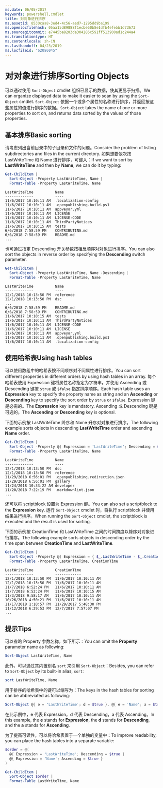 ```yaml
---
ms.date: 06/05/2017
keywords: powershell,cmdlet
title: 对对象进行排序
ms.assetid: 8530caa8-3ed4-4c56-aed7-1295dd9ba199
ms.openlocfilehash: 06aa15d89888f1ecbe60b8e1dfb4efebb1d73673
ms.sourcegitcommit: e7445ba8203da304286c591ff513900ad1c244a4
ms.translationtype: HT
ms.contentlocale: zh-CN
ms.lasthandoff: 04/23/2019
ms.locfileid: "62086045"
---
```

# <a name="sorting-objects"></a><span data-ttu-id="3ec35-103">对对象进行排序</span><span class="sxs-lookup"><span data-stu-id="3ec35-103">Sorting Objects</span></span>

<span data-ttu-id="3ec35-104">可以通过使用 `Sort-Object` cmdlet 组织已显示的数据，使其更易于扫描。</span><span class="sxs-lookup"><span data-stu-id="3ec35-104">We can organize displayed data to make it easier to scan by using the `Sort-Object` cmdlet.</span></span> <span data-ttu-id="3ec35-105">`Sort-Object` 依据一个或多个属性的名称进行排序，并返回按这些属性的值进行排序的数据。</span><span class="sxs-lookup"><span data-stu-id="3ec35-105">`Sort-Object` takes the name of one or more properties to sort on, and returns data sorted by the values of those properties.</span></span>

## <a name="basic-sorting"></a><span data-ttu-id="3ec35-106">基本排序</span><span class="sxs-lookup"><span data-stu-id="3ec35-106">Basic sorting</span></span>

<span data-ttu-id="3ec35-107">请考虑列出当前目录中的子目录和文件的问题。</span><span class="sxs-lookup"><span data-stu-id="3ec35-107">Consider the problem of listing subdirectories and files in the current directory.</span></span>
<span data-ttu-id="3ec35-108">如果想要依次按 LastWriteTime 和 Name 进行排序，可键入：</span><span class="sxs-lookup"><span data-stu-id="3ec35-108">If we want to sort by **LastWriteTime** and then by **Name**, we can do it by typing:</span></span>

```powershell
Get-ChildItem |
  Sort-Object -Property LastWriteTime, Name |
  Format-Table -Property LastWriteTime, Name
```

```output
LastWriteTime          Name
-------------          ----
11/6/2017 10:10:11 AM  .localization-config
11/6/2017 10:10:11 AM  .openpublishing.build.ps1
11/6/2017 10:10:11 AM  appveyor.yml
11/6/2017 10:10:11 AM  LICENSE
11/6/2017 10:10:11 AM  LICENSE-CODE
11/6/2017 10:10:11 AM  ThirdPartyNotices
11/6/2017 10:10:15 AM  tests
6/6/2018 7:58:59 PM    CONTRIBUTING.md
6/6/2018 7:58:59 PM    README.md
...
```

<span data-ttu-id="3ec35-109">也可通过指定 Descending 开关参数按相反顺序对对象进行排序。</span><span class="sxs-lookup"><span data-stu-id="3ec35-109">You can also sort the objects in reverse order by specifying the **Descending** switch parameter.</span></span>

```powershell
Get-ChildItem |
  Sort-Object -Property LastWriteTime, Name -Descending |
  Format-Table -Property LastWriteTime, Name
```

```output
LastWriteTime          Name
-------------          ----
12/1/2018 10:13:50 PM  reference
12/1/2018 10:13:50 PM  dsc
...
6/6/2018 7:58:59 PM    README.md
6/6/2018 7:58:59 PM    CONTRIBUTING.md
11/6/2017 10:10:15 AM  tests
11/6/2017 10:10:11 AM  ThirdPartyNotices
11/6/2017 10:10:11 AM  LICENSE-CODE
11/6/2017 10:10:11 AM  LICENSE
11/6/2017 10:10:11 AM  appveyor.yml
11/6/2017 10:10:11 AM  .openpublishing.build.ps1
11/6/2017 10:10:11 AM  .localization-config
```

## <a name="using-hash-tables"></a><span data-ttu-id="3ec35-110">使用哈希表</span><span class="sxs-lookup"><span data-stu-id="3ec35-110">Using hash tables</span></span>

<span data-ttu-id="3ec35-111">可以使用数组中的哈希表按不同顺序对不同属性进行排序。</span><span class="sxs-lookup"><span data-stu-id="3ec35-111">You can sort different properties in different orders by using hash tables in an array.</span></span>
<span data-ttu-id="3ec35-112">每个哈希表使用 Expression 键将属性名称指定为字符串，并使用 Ascending 或 Descending 键按 `$true` 或 `$false` 指定排序顺序。</span><span class="sxs-lookup"><span data-stu-id="3ec35-112">Each hash table uses an **Expression** key to specify the property name as string and an **Ascending** or **Descending** key to specify the sort order by `$true` or `$false`.</span></span>
<span data-ttu-id="3ec35-113">Expression 键是必需的。</span><span class="sxs-lookup"><span data-stu-id="3ec35-113">The **Expression** key is mandatory.</span></span>
<span data-ttu-id="3ec35-114">Ascending 或 Descending 键是可选的。</span><span class="sxs-lookup"><span data-stu-id="3ec35-114">The **Ascending** or **Descending** key is optional.</span></span>

<span data-ttu-id="3ec35-115">下面的示例按 LastWriteTime 降序和 Name 升序对对象进行排序。</span><span class="sxs-lookup"><span data-stu-id="3ec35-115">The following example sorts objects in descending **LastWriteTime** order and ascending **Name** order.</span></span>

```powershell
Get-ChildItem |
  Sort-Object -Property @{ Expression = 'LastWriteTime'; Descending = $true }, @{ Expression = 'Name'; Ascending = $true } |
  Format-Table -Property LastWriteTime, Name
```

```output
LastWriteTime          Name
-------------          ----
12/1/2018 10:13:50 PM  dsc
12/1/2018 10:13:50 PM  reference
11/29/2018 6:56:01 PM  .openpublishing.redirection.json
11/29/2018 6:56:01 PM  gallery
11/24/2018 10:33:22 AM developer
11/20/2018 7:22:19 PM  .markdownlint.json
...
```

<span data-ttu-id="3ec35-116">还可以将 scriptblock 设置为 Expression 键。</span><span class="sxs-lookup"><span data-stu-id="3ec35-116">You can also set a scriptblock to the **Expression** key.</span></span>
<span data-ttu-id="3ec35-117">运行 `Sort-Object` cmdlet 时，将执行 scriptblock 并使用结果进行排序。</span><span class="sxs-lookup"><span data-stu-id="3ec35-117">When running the `Sort-Object` cmdlet, the scriptblock is executed and the result is used for sorting.</span></span>

<span data-ttu-id="3ec35-118">下面的示例按 CreationTime 和 LastWriteTime 之间的时间跨度以降序对对象进行排序。</span><span class="sxs-lookup"><span data-stu-id="3ec35-118">The following example sorts objects in descending order by the time span between **CreationTime** and **LastWriteTime**.</span></span>

```powershell
Get-ChildItem |
  Sort-Object -Property @{ Expression = { $_.LastWriteTime - $_.CreationTime }; Descending = $true } |
  Format-Table -Property LastWriteTime, CreationTime
```

```output
LastWriteTime          CreationTime
-------------          ------------
12/1/2018 10:13:50 PM  11/6/2017 10:10:11 AM
12/1/2018 10:13:50 PM  11/6/2017 10:10:11 AM
11/7/2018 6:52:24 PM   11/6/2017 10:10:11 AM
11/7/2018 6:52:24 PM   11/6/2017 10:10:15 AM
11/3/2018 9:58:17 AM   11/6/2017 10:10:11 AM
10/26/2018 4:50:21 PM  11/6/2017 10:10:11 AM
11/17/2018 1:10:57 PM  11/29/2017 5:48:30 PM
11/12/2018 6:29:53 PM  12/7/2017 7:57:07 PM
...
```

## <a name="tips"></a><span data-ttu-id="3ec35-119">提示</span><span class="sxs-lookup"><span data-stu-id="3ec35-119">Tips</span></span>

<span data-ttu-id="3ec35-120">可以省略 Property 参数名称，如下所示：</span><span class="sxs-lookup"><span data-stu-id="3ec35-120">You can omit the **Property** parameter name as following:</span></span>

```powershell
Sort-Object LastWriteTime, Name
```

<span data-ttu-id="3ec35-121">此外，可以通过其内置别名 `sort` 来引用 `Sort-Object`：</span><span class="sxs-lookup"><span data-stu-id="3ec35-121">Besides, you can refer to `Sort-Object` by its built-in alias, `sort`:</span></span>

```powershell
sort LastWriteTime, Name
```

<span data-ttu-id="3ec35-122">用于排序的哈希表中的键可以缩写为：</span><span class="sxs-lookup"><span data-stu-id="3ec35-122">The keys in the hash tables for sorting can be abbreviated as following:</span></span>

```powershell
Sort-Object @{ e = 'LastWriteTime'; d = $true }, @{ e = 'Name'; a = $true }
```

<span data-ttu-id="3ec35-123">在此示例中，e 代表 Expression，d 代表 Descending，a 代表 Ascending。</span><span class="sxs-lookup"><span data-stu-id="3ec35-123">In this example, the **e** stands for **Expression**, the **d** stands for **Descending**, and the **a** stands for **Ascending**.</span></span>

<span data-ttu-id="3ec35-124">为了提高可读性，可以将哈希表置于一个单独的变量中：</span><span class="sxs-lookup"><span data-stu-id="3ec35-124">To improve readability, you can place the hash tables into a separate variable:</span></span>

```powershell
$order = @(
  @{ Expression = 'LastWriteTime'; Descending = $true }
  @{ Expression = 'Name'; Ascending = $true }
)

Get-ChildItem |
  Sort-Object $order |
  Format-Table LastWriteTime, Name
```